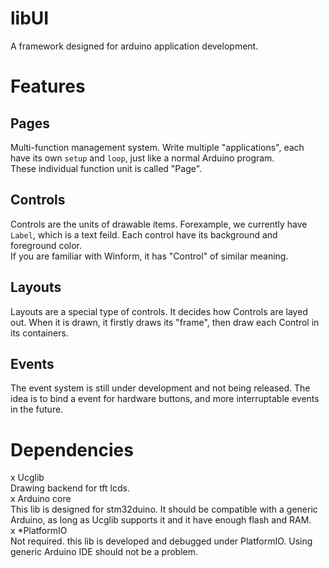 # libUI
A framework designed for arduino application development.  
# Features  
## Pages  
Multi-function management system. Write multiple "applications", each have its own `setup` and `loop`, just like a normal Arduino program.  
These individual function unit is called "Page".  
## Controls  
Controls are the units of drawable items. Forexample, we currently have `Label`, which is a text feild. Each control have its background and foreground color.  
If you are familiar with Winform, it has "Control" of similar meaning.  
## Layouts  
Layouts are a special type of controls. It decides how Controls are layed out. When it is drawn, it firstly draws its "frame", then draw each Control in its containers. 
## Events  
The event system is still under development and not being released. The idea is to bind a event for hardware buttons, and more interruptable events in the future.  
# Dependencies  
x Ucglib  
  Drawing backend for tft lcds.  
x Arduino core  
  This lib is designed for stm32duino. It should be compatible with a generic Arduino, as long as Ucglib supports it and it have enough flash and RAM.  
x *PlatformIO  
  Not required. this lib is developed and debugged under PlatformIO. Using generic Arduino IDE should not be a problem.
